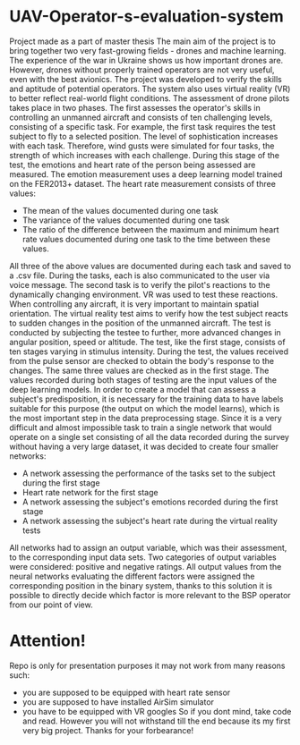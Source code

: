 # UAV-Operator-s-evaluation-system
Project made as a part of master thesis
The main aim of the project is to bring together two very fast-growing fields - drones and machine learning. The experience of the war in Ukraine shows us how important drones are. However, drones without properly trained operators are not very useful, even with the best avionics. The project was developed to verify the skills and aptitude of potential operators. The system also uses virtual reality (VR) to better reflect real-world flight conditions. The assessment of drone pilots takes place in two phases. 
The first assesses the operator's skills in controlling an unmanned aircraft and consists of ten challenging levels, consisting of a specific task. For example, the first task requires the test subject to fly to a selected position. The level of sophistication increases with each task. Therefore, wind gusts were simulated for four tasks, the strength of which increases with each challenge. During this stage of the test, the emotions and heart rate of the person being assessed are measured. The emotion measurement uses a deep learning model trained on the FER2013+ dataset. The heart rate measurement consists of three values: 
- The mean of the values documented during one task 
- The variance of the values documented during one task 
- The ratio of the difference between the maximum and minimum heart rate values documented during one task to the time between these values.
  
All three of the above values are documented during each task and saved to a .csv file. During the tasks, each is also communicated to the user via voice message.
The second task is to verify the pilot's reactions to the dynamically changing environment. VR was used to test these reactions. When controlling any aircraft, it is very important to maintain spatial orientation. The virtual reality test aims to verify how the test subject reacts to sudden changes in the position of the unmanned aircraft. The test is conducted by subjecting the testee to further, more advanced changes in angular position, speed or altitude. The test, like the first stage, consists of ten stages varying in stimulus intensity. During the test, the values received from the pulse sensor are checked to obtain the body's response to the changes. The same three values are checked as in the first stage. 
The values recorded during both stages of testing are the input values of the deep learning models. In order to create a model that can assess a subject's predisposition, it is necessary for the training data to have labels suitable for this purpose (the output on which the model learns), which is the most important step in the data preprocessing stage.  Since it is a very difficult and almost impossible task to train a single network that would operate on a single set consisting of all the data recorded during the survey without having a very large dataset, it was decided to create four smaller networks: 
- A network assessing the performance of the tasks set to the subject during the first stage
- Heart rate network for the first stage
- A network assessing the subject's emotions recorded during the first stage
- A network assessing the subject's heart rate during the virtual reality tests

All networks had to assign an output variable, which was their assessment, to the corresponding input data sets. Two categories of output variables were considered: positive and negative ratings. All output values from the neural networks evaluating the different factors were assigned the corresponding position in the binary system, thanks to this solution it is possible to directly decide which factor is more relevant to the BSP operator from our point of view. 

# Attention!
Repo is only for presentation purposes it may not work from many reasons such:
- you are supposed to be equipped with heart rate sensor
- you are supposed to have installed AirSim simulator
- you have to be equipped with VR googles
So if you dont mind, take code and read. However you will not withstand till the end because its my first very big project. Thanks for your forbearance!
